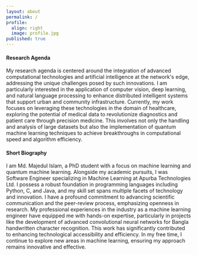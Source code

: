 ```yaml
---
layout: about
permalink: /
profile:
  align: right
  image: profile.jpg
published: true
---
```


#### Research Agenda
My research agenda is centered around the integration of advanced computational technologies and artificial intelligence at the network's edge, addressing the unique challenges posed by such innovations. I am particularly interested in the application of computer vision, deep learning, and natural language processing to enhance distributed intelligent systems that support urban and community infrastructure. Currently, my work focuses on leveraging these technologies in the domain of healthcare, exploring the potential of medical data to revolutionize diagnostics and patient care through precision medicine. This involves not only the handling and analysis of large datasets but also the implementation of quantum machine learning techniques to achieve breakthroughs in computational speed and algorithm efficiency.

<!-- #### Open Calls

- [Paper Submission: July 31, 2024 - Artificial Intelligence on the Edge, Information, MDPI](https://www.mdpi.com/journal/information/special_issues/AI_on_the_edge) -->

#### Short Biography
I am Md. Majedul Islam, a PhD student with a focus on machine learning and quantum machine learning. Alongside my academic pursuits, I was Software Engineer specializing in Machine Learning at Apurba Technologies Ltd. I possess a robust foundation in programming languages including Python, C, and Java, and my skill set spans multiple facets of technology and innovation. I have a profound commitment to advancing scientific communication and the peer-review process, emphasizing openness in research. My professional experiences in the industry as a machine learning engineer have equipped me with hands-on expertise, particularly in projects like the development of advanced convolutional neural networks for Bangla handwritten character recognition. This work has significantly contributed to enhancing technological accessibility and efficiency. In my free time, I continue to explore new areas in machine learning, ensuring my approach remains innovative and effective.